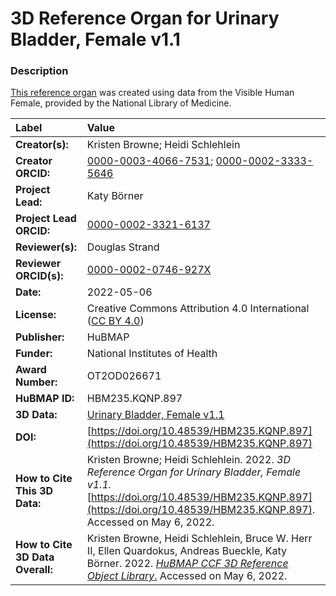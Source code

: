 # 3D Reference Organ for Urinary Bladder, Female v1.1

### Description
[This reference organ](https://hubmapconsortium.github.io/ccf/pages/ccf-3d-reference-library.html) was created using data from the Visible Human Female, provided by the National Library of Medicine.

| Label | Value |
| :------------- |:-------------|
| **Creator(s):** | Kristen Browne; Heidi Schlehlein |
| **Creator ORCID:** | [0000-0003-4066-7531](https://orcid.org/0000-0003-4066-7531); [0000-0002-3333-5646](https://orcid.org/0000-0002-3333-5646)|
| **Project Lead:** | Katy B&ouml;rner |
| **Project Lead ORCID:** | [0000-0002-3321-6137](https://orcid.org/0000-0002-3321-6137) |
| **Reviewer(s):** | Douglas Strand | 
| **Reviewer ORCID(s):** |[0000-0002-0746-927X](https://doi.org/10.5072/0000-0002-0746-927X) |
| **Date:** | 2022-05-06 |
| **License:** | Creative Commons Attribution 4.0 International ([CC BY 4.0](https://creativecommons.org/licenses/by/4.0/)) |
| **Publisher:** | HuBMAP |
| **Funder:** | National Institutes of Health |
| **Award Number:** | OT2OD026671 |
| **HuBMAP ID:** |HBM235.KQNP.897 |
| **3D Data:** | [Urinary Bladder, Female v1.1](https://hubmapconsortium.github.io/ccf-releases/v1.2/models/VH_F_Urinary_Bladder.glb) |
| **DOI:** | [https://doi.org/10.48539/HBM235.KQNP.897](https://doi.org/10.48539/HBM235.KQNP.897) |
| **How to Cite This 3D Data:** | Kristen Browne; Heidi Schlehlein. 2022. *3D Reference Organ for Urinary Bladder, Female v1.1.* [https://doi.org/10.48539/HBM235.KQNP.897](https://doi.org/10.48539/HBM235.KQNP.897). Accessed on May 6, 2022. |
| **How to Cite 3D Data Overall:** | Kristen Browne, Heidi Schlehlein, Bruce W. Herr II, Ellen Quardokus, Andreas Bueckle, Katy B&ouml;rner. 2022. [*HuBMAP CCF 3D Reference Object Library*.](https://hubmapconsortium.github.io/ccf/pages/ccf-3d-reference-library.html) Accessed on May 6, 2022. |
